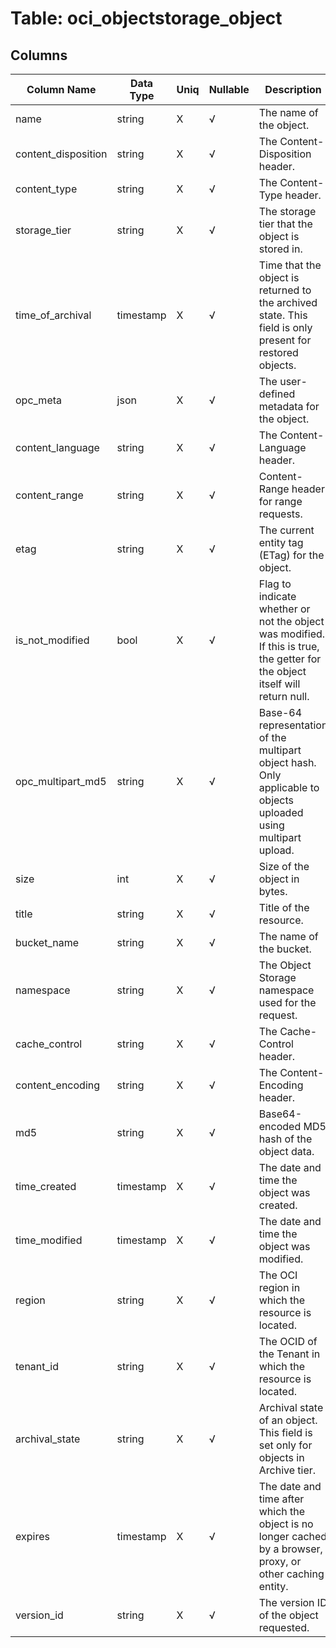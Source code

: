 # Table: oci_objectstorage_object

## Columns 

|  Column Name   |  Data Type  | Uniq | Nullable | Description | 
|  ----  | ----  | ----  | ----  | ---- | 
| name | string | X | √ | The name of the object. | 
| content_disposition | string | X | √ | The Content-Disposition header. | 
| content_type | string | X | √ | The Content-Type header. | 
| storage_tier | string | X | √ | The storage tier that the object is stored in. | 
| time_of_archival | timestamp | X | √ | Time that the object is returned to the archived state. This field is only present for restored objects. | 
| opc_meta | json | X | √ | The user-defined metadata for the object. | 
| content_language | string | X | √ | The Content-Language header. | 
| content_range | string | X | √ | Content-Range header for range requests. | 
| etag | string | X | √ | The current entity tag (ETag) for the object. | 
| is_not_modified | bool | X | √ | Flag to indicate whether or not the object was modified. If this is true, the getter for the object itself will return null. | 
| opc_multipart_md5 | string | X | √ | Base-64 representation of the multipart object hash. Only applicable to objects uploaded using multipart upload. | 
| size | int | X | √ | Size of the object in bytes. | 
| title | string | X | √ | Title of the resource. | 
| bucket_name | string | X | √ | The name of the bucket. | 
| namespace | string | X | √ | The Object Storage namespace used for the request. | 
| cache_control | string | X | √ | The Cache-Control header. | 
| content_encoding | string | X | √ | The Content-Encoding header. | 
| md5 | string | X | √ | Base64-encoded MD5 hash of the object data. | 
| time_created | timestamp | X | √ | The date and time the object was created. | 
| time_modified | timestamp | X | √ | The date and time the object was modified. | 
| region | string | X | √ | The OCI region in which the resource is located. | 
| tenant_id | string | X | √ | The OCID of the Tenant in which the resource is located. | 
| archival_state | string | X | √ | Archival state of an object. This field is set only for objects in Archive tier. | 
| expires | timestamp | X | √ | The date and time after which the object is no longer cached by a browser, proxy, or other caching entity. | 
| version_id | string | X | √ | The version ID of the object requested. | 


